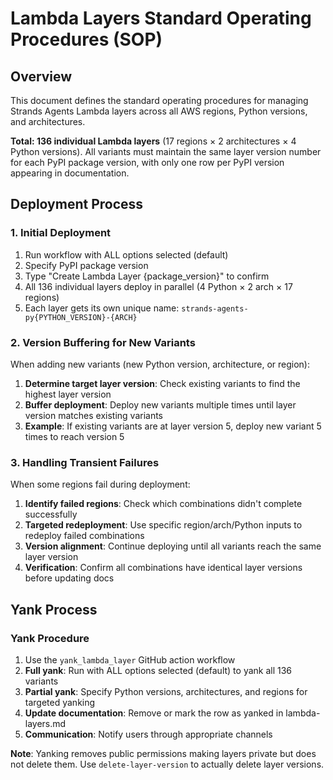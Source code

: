 # Lambda Layers Standard Operating Procedures (SOP)

## Overview

This document defines the standard operating procedures for managing Strands Agents Lambda layers across all AWS regions, Python versions, and architectures.

**Total: 136 individual Lambda layers** (17 regions × 2 architectures × 4 Python versions). All variants must maintain the same layer version number for each PyPI package version, with only one row per PyPI version appearing in documentation.

## Deployment Process

### 1. Initial Deployment
1. Run workflow with ALL options selected (default)
2. Specify PyPI package version
3. Type "Create Lambda Layer {package_version}" to confirm
4. All 136 individual layers deploy in parallel (4 Python × 2 arch × 17 regions)
5. Each layer gets its own unique name: `strands-agents-py{PYTHON_VERSION}-{ARCH}`

### 2. Version Buffering for New Variants
When adding new variants (new Python version, architecture, or region):

1. **Determine target layer version**: Check existing variants to find the highest layer version
2. **Buffer deployment**: Deploy new variants multiple times until layer version matches existing variants
3. **Example**: If existing variants are at layer version 5, deploy new variant 5 times to reach version 5

### 3. Handling Transient Failures
When some regions fail during deployment:

1. **Identify failed regions**: Check which combinations didn't complete successfully
2. **Targeted redeployment**: Use specific region/arch/Python inputs to redeploy failed combinations
3. **Version alignment**: Continue deploying until all variants reach the same layer version
4. **Verification**: Confirm all combinations have identical layer versions before updating docs

## Yank Process

### Yank Procedure
1. Use the `yank_lambda_layer` GitHub action workflow
2. **Full yank**: Run with ALL options selected (default) to yank all 136 variants
3. **Partial yank**: Specify Python versions, architectures, and regions for targeted yanking
4. **Update documentation**: Remove or mark the row as yanked in lambda-layers.md
5. **Communication**: Notify users through appropriate channels

**Note**: Yanking removes public permissions making layers private but does not delete them. Use `delete-layer-version` to actually delete layer versions.